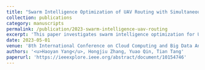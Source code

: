 ```yaml
---
title: "Swarm Intelligence Optimization of UAV Routing with Simultaneously Stochastic Pick-up and Delivery during COVID-19"
collection: publications
category: manuscripts
permalink: /publication/2023-swarm-intelligence-uav-routing
excerpt: 'This paper investigates swarm intelligence optimization for UAV routing during COVID-19.'
date: 2023-05-01
venue: '8th International Conference on Cloud Computing and Big Data Analytics (ICCCBDA)'
authors: '<u>Haoyan Yang</u>, Hongjiu Zhang, Yuao Qin, Tian Tang'
paperurl: 'https://ieeexplore.ieee.org/abstract/document/10154746'
---
```

